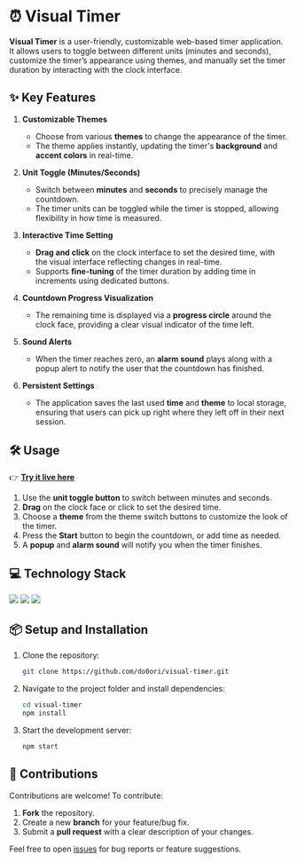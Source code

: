 # ⏰ Visual Timer

**Visual Timer** is a user-friendly, customizable web-based timer application. It allows users to toggle between different units (minutes and seconds), customize the timer’s appearance using themes, and manually set the timer duration by interacting with the clock interface.

## ✨ Key Features

1. **Customizable Themes**

    - Choose from various **themes** to change the appearance of the timer.
    - The theme applies instantly, updating the timer's **background** and **accent colors** in real-time.

2. **Unit Toggle (Minutes/Seconds)**

    - Switch between **minutes** and **seconds** to precisely manage the countdown.
    - The timer units can be toggled while the timer is stopped, allowing flexibility in how time is measured.

3. **Interactive Time Setting**

    - **Drag and click** on the clock interface to set the desired time, with the visual interface reflecting changes in real-time.
    - Supports **fine-tuning** of the timer duration by adding time in increments using dedicated buttons.

4. **Countdown Progress Visualization**

    - The remaining time is displayed via a **progress circle** around the clock face, providing a clear visual indicator of the time left.

5. **Sound Alerts**

    - When the timer reaches zero, an **alarm sound** plays along with a popup alert to notify the user that the countdown has finished.

6. **Persistent Settings**
    - The application saves the last used **time** and **theme** to local storage, ensuring that users can pick up right where they left off in their next session.

## 🛠️ Usage

👉 [**Try it live here**](https://do0ori.github.io/visual-timer)

1. Use the **unit toggle button** to switch between minutes and seconds.
2. **Drag** on the clock face or click to set the desired time.
3. Choose a **theme** from the theme switch buttons to customize the look of the timer.
4. Press the **Start** button to begin the countdown, or add time as needed.
5. A **popup** and **alarm sound** will notify you when the timer finishes.

## 💻 Technology Stack

<p>
    <img src="https://img.shields.io/badge/Typescript-2d79c7?style=for-the-badge&logo=Typescript&logoColor=white">
    <img src="https://img.shields.io/badge/Create React App-282c35?style=for-the-badge&logo=createreactapp&logoColor=09D3AC">
    <img src="https://img.shields.io/badge/Tailwind CSS-131729?style=for-the-badge&logo=Tailwind CSS&logoColor=78baf2">
</p>

## 📦 Setup and Installation

1. Clone the repository:

    ```bash
    git clone https://github.com/do0ori/visual-timer.git
    ```

2. Navigate to the project folder and install dependencies:

    ```bash
    cd visual-timer
    npm install
    ```

3. Start the development server:

    ```bash
    npm start
    ```

## 🤝 Contributions

Contributions are welcome! To contribute:

1. **Fork** the repository.
2. Create a new **branch** for your feature/bug fix.
3. Submit a **pull request** with a clear description of your changes.

Feel free to open [issues](https://github.com/do0ori/visual-timer/issues) for bug reports or feature suggestions.
